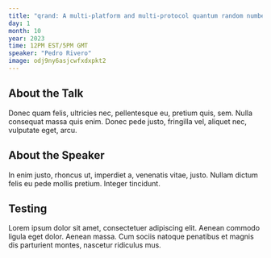 ```yaml
---
title: "qrand: A multi-platform and multi-protocol quantum random number generator for arbitrary probability distributions by Pedro Rivero"
day: 1
month: 10
year: 2023
time: 12PM EST/5PM GMT
speaker: "Pedro Rivero"
image: odj9ny6asjcwfxdxpkt2
---
```

## About the Talk
Donec quam felis, ultricies nec, pellentesque eu, pretium quis, sem. Nulla consequat massa quis enim. Donec pede justo, fringilla vel, aliquet nec, vulputate eget, arcu.

## About the Speaker
In enim justo, rhoncus ut, imperdiet a, venenatis vitae, justo. Nullam dictum felis eu pede mollis pretium. Integer tincidunt.

## Testing
Lorem ipsum dolor sit amet, consectetuer adipiscing elit. Aenean commodo ligula eget dolor. Aenean massa. Cum sociis natoque penatibus et magnis dis parturient montes, nascetur ridiculus mus. 